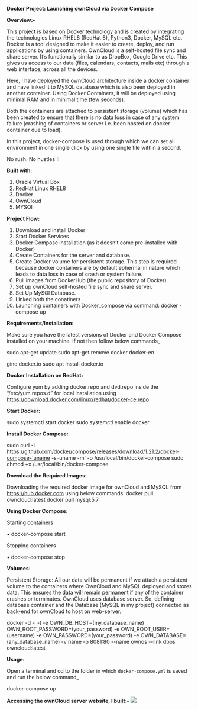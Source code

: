 <b>Docker Project: Launching ownCloud via Docker Compose</b>

<b>Overview:-</b>

This project is based on Docker technology and is created by integrating the technologies Linux RHEL8 (RedHat 8), Python3, Docker, MySQL etc. Docker is a tool designed to make it easier to create, deploy, and run applications by using containers. OwnCloud is a self-hosted file sync and share server. It’s functionally similar to as DropBox, Google Drive etc. This gives us access to our data (files, calendars, contacts, mails etc) through a web interface, across all the devices.

Here, I have deployed the ownCloud architecture inside a docker container and have linked it to MySQL database which is also been deployed in another container. Using Docker Containers, it will be deployed using minimal RAM and in minimal time (few seconds).

Both the containers are attached to persistent storage (volume) which has been created to ensure that there is no data loss in case of any system failure (crashing of containers or server i.e. been hosted on docker container due to load).

In this project, docker-compose is used through which we can set all environment in one single click by using one single file within a second.

No rush. No hustles !!


<b>Built with:</b>
1.	Oracle Virtual Box
2.	RedHat Linux RHEL8
3.	Docker
4.	OwnCloud
5.	MYSQl


<b>Project Flow:</b>
1.	Download and install Docker
2.	Start Docker Services
3.	Docker Compose installation (as it doesn’t come pre-installed with Docker)
4.	Create Containers for the server and database.
5.	Create Docker volume for persistent storage. This step is required because docker containers are by default ephermal in nature which leads to data loss in case of crash or system failure.
6.	Pull images from DockerHub (the public repository of Docker).
7.	Set up ownCloud self-hosted file sync and share server.
8.	Set Up MySQl Database.
9.	Linked both the conatiners
10.	Launching containers with Docker_compose via command: docker -compose up


<b>Requirements/Installation:</b>

Make sure you have the latest versions of Docker and Docker Compose installed on your machine. If not then follow below commands_

sudo apt-get update
sudo apt-get remove docker docker-en

gine docker.io
sudo apt install docker.io


<b>Docker Installation on RedHat:</b>

Configure yum by adding docker.repo and dvd.repo inside the “/etc/yum.repos.d” for local installation using https://download.docker.com/linux/redhat/docker-ce.repo  


<b>Start Docker:</b>

sudo systemctl start docker
sudo systemctl enable docker

<b>Install Docker Compose:</b>

sudo curl -L https://github.com/docker/compose/releases/download/1.21.2/docker-compose-`uname -s`-`uname -m` -o /usr/local/bin/docker-compose
sudo chmod +x /usr/local/bin/docker-compose


<b>Download the Required Images:</b>

Downloading the required docker image for ownCloud and MySQL  from https://hub.docker.com using below commands:
  docker pull owncloud:latest
  docker pull mysql:5.7
  
<b>Using Docker Compose:</b>

Starting containers

•	docker-compose start

Stopping containers

•	docker-compose stop


<b>Volumes:</b> 

Persistent Storage: All our data will be permanent if we attach a persistent volume to the containers where OwnCloud and MySQL deployed and stores data. This ensures the data will remain permanent if any of the container crashes or terminates. 
OwnCloud uses database server. So, defining database container and the Database (MySQL in my project) connected as back-end for ownCloud to host on web-server.

docker -d -i -t -e OWN_DB_HOST=(my_database_name) OWN_ROOT_PASSWORD=(your_password) -e OWN_ROOT_USER=(username) -e OWN_PASSWORD=(your_password) -e OWN_DATABASE= (any_database_name) -v name -p 8081:80 --name ownos --link dbos owncloud:latest


<b>Usage:</b>

Open a terminal and cd to the folder in which `docker-compose.yml` is saved and run the below command_

docker-compose up

<b>Accessing the ownCloud server website, I built:- </b>
<img src="1">

